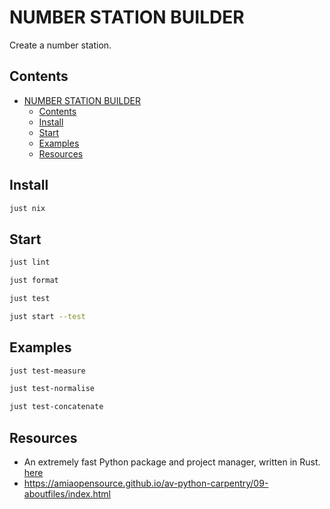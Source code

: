 # NUMBER STATION BUILDER

Create a number station.  

## Contents

- [NUMBER STATION BUILDER](#number-station-builder)
  - [Contents](#contents)
  - [Install](#install)
  - [Start](#start)
  - [Examples](#examples)
  - [Resources](#resources)

## Install

```sh
just nix
```

## Start

```sh
just lint

just format

just test

just start --test
```

## Examples

```sh
just test-measure 

just test-normalise

just test-concatenate
```

## Resources

* An extremely fast Python package and project manager, written in Rust. [here](https://docs.astral.sh/uv/)
* https://amiaopensource.github.io/av-python-carpentry/09-aboutfiles/index.html